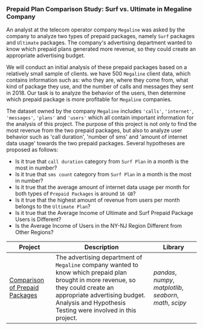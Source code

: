 ### Prepaid Plan Comparison Study: Surf vs. Ultimate in Megaline Company

An analyst at the telecom operator company `Megaline` was asked by the company to analyze two types of prepaid packages, namely `Surf` packages and `Ultimate` packages. The company's advertising department wanted to know which prepaid plans generated more revenue, so they could create an appropriate advertising budget.

We will conduct an initial analysis of these prepaid packages based on a relatively small sample of clients. we have 500 `Megaline` client data, which contains information such as: who they are, where they come from, what kind of package they use, and the number of calls and messages they sent in 2018. Our task is to analyze the behavior of the users, then determine which prepaid package is more profitable for `Megaline` companies.

The dataset owned by the company `Megaline` includes `'calls'`, `'internet'`, `'messages'`, `'plans'` and `'users'` which all contain important information for the analysis of this project. The purpose of this project is not only to find the most revenue from the two prepaid packages, but also to analyze user behavior such as 'call duration', 'number of sms' and 'amount of internet data usage' towards the two prepaid packages. Several hypotheses are proposed as follows:
- Is it true that `call duration` category from `Surf Plan` in a month is the most in number?
- Is it true that `sms count` category from `Surf Plan` in a month is the most in number?
- Is it true that the average amount of internet data usage per month for both types of `Prepaid Packages` is around `16 GB`?
- Is it true that the highest amount of revenue from users per month belongs to the `Ultimate Plan`?
- Is it true that the Average Income of Ultimate and Surf Prepaid Package Users is Different?
- Is the Average Income of Users in the NY-NJ Region Different from Other Regions?

| Project | Description | Library |
| ------- | ------- | ------- |
| [Comparison of Prepaid Packages](https://github.com/fuadraharjo/TripleTen_ENG/blob/main/Project-3%20-%20Comparison%20of%20Prepaid%20Packages/Prepaid%20plan%20comparison%20study%20in%20megaline%20company.ipynb) | The advertising department of `Megaline` company wanted to know which prepaid plan brought in more revenue, so they could create an appropriate advertising budget. Analysis and Hypothesis Testing were involved in this project.| *pandas*, *numpy*, *matplotlib*, *seaborn*, *math*, *scipy* |